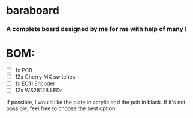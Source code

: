 # baraboard
### A complete board designed by me for me with help of many !

# BOM:

- [ ] 1x PCB
- [ ] 12x Cherry MX switches
- [ ] 1x EC11 Encoder
- [ ] 12x WS2812B LEDs

If possible, I would like the plate in acrylic and the pcb in black. If it's not possible, feel free to choose the best option.
